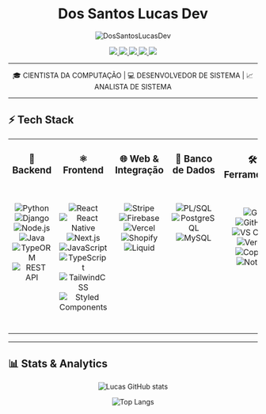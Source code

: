 <h1 align="center">
Dos Santos Lucas Dev 
</h1>

<div align = center>
  
![DosSantosLucasDev](https://img.shields.io/badge/<%20/%20>_"Building_the_future,_one_commit_at_a_time"-53565b?style=for-the-badge)

<a href="https://lucasdev.vercel.app/" target ="_blank">
  <img src= "https://img.shields.io/badge/Portfólio-000000?style=for-the-badge&logo=opera&logoColor=white" />
</a>
  
<a href="https://www.linkedin.com/in/lucas-ribeiro-dos-santos-7aa04915a/" target="_blank">
  <img src= "https://custom-icon-badges.demolab.com/badge/LinkedIn-0077B5?style=for-the-badge&logo=linkedin-white&logoColor=white" />
</a>

<a href="https://api.whatsapp.com/send/?phone=5541987868221&text&type=phone_number&app_absent=0" target="_blank">
  <img src= "https://img.shields.io/badge/whatsapp-25D366?style=for-the-badge&logo=whatsapp&logoColor=white" />
</a>

<a href="https://www.instagram.com/dossantoslucasdev/" target ="_blank">
  <img src= "https://img.shields.io/badge/Instagram-E4405F?style=for-the-badge&logo=instagram&logoColor=white" />
</a>
<a href="https://www.youtube.com/@dossantoslucasdev" target ="_blank">
  <img src= "https://img.shields.io/badge/YOUTUBE-FF0000?style=for-the-badge&logo=youtube&logoColor=white" />
</a>
</div>

---

<div align = "center">
🎓 CIENTISTA DA COMPUTAÇÃO  |  💻 DESENVOLVEDOR DE SISTEMA  |  📈 ANALISTA DE SISTEMA
</div>

---

<div>
  
## ⚡ Tech Stack

<div >

<table>
<tr>

<!-- Backend -->
<td width="16%" align="center" valign="top">

### 🐍 </br> Backend  
<br>

![Python](https://img.shields.io/badge/Python-0D1117?style=for-the-badge&logo=python&logoColor=3776AB)  
![Django](https://img.shields.io/badge/Django-0D1117?style=for-the-badge&logo=django&logoColor=092E20)  
![Node.js](https://img.shields.io/badge/Node.js-0D1117?style=for-the-badge&logo=node.js&logoColor=339933)  
![Java](https://img.shields.io/badge/Java-0D1117?style=for-the-badge&logo=openjdk&logoColor=red)  
![TypeORM](https://img.shields.io/badge/TypeORM-0D1117?style=for-the-badge&logo=typeorm&logoColor=orange)  
![REST API](https://img.shields.io/badge/REST_API-0D1117?style=for-the-badge&logo=fastapi&logoColor=009688)  

</td>

<!-- Frontend -->
<td width="16%" align="center" valign="top">

### ⚛️ </br> Frontend  
<br>

![React](https://img.shields.io/badge/React.js-0D1117?style=for-the-badge&logo=react&logoColor=61DAFB)  
![React Native](https://img.shields.io/badge/React_Native-0D1117?style=for-the-badge&logo=react&logoColor=61DAFB)  
![Next.js](https://img.shields.io/badge/Next.js-0D1117?style=for-the-badge&logo=next.js&logoColor=white)  
![JavaScript](https://img.shields.io/badge/JavaScript-0D1117?style=for-the-badge&logo=javascript&logoColor=F7DF1E)  
![TypeScript](https://img.shields.io/badge/TypeScript-0D1117?style=for-the-badge&logo=typescript&logoColor=3178C6)  
![TailwindCSS](https://img.shields.io/badge/Tailwind_CSS-0D1117?style=for-the-badge&logo=tailwind-css&logoColor=38B2AC)  
![Styled Components](https://img.shields.io/badge/Styled_Components-0D1117?style=for-the-badge&logo=styled-components&logoColor=DB7093)  

</td>

<!-- Web & Integração -->
<td width="16%" align="center" valign="top" >

### 🌐 Web &  </br> Integração  
<br>

![Stripe](https://img.shields.io/badge/Stripe_API-0D1117?style=for-the-badge&logo=stripe&logoColor=635BFF)  
![Firebase](https://img.shields.io/badge/Firebase-0D1117?style=for-the-badge&logo=firebase&logoColor=FFCA28)  
![Vercel](https://img.shields.io/badge/Vercel-0D1117?style=for-the-badge&logo=vercel&logoColor=white)  
![Shopify](https://img.shields.io/badge/Shopify-0D1117?style=for-the-badge&logo=shopify&logoColor=96BF48)  
![Liquid](https://img.shields.io/badge/Liquid-0D1117?style=for-the-badge&logo=shopify&logoColor=blue)  

</td>

<!-- Banco de Dados -->
<td width="16%" align="center" valign="top" >

### 💾 Banco </br> de Dados  
<br>

![PL/SQL](https://img.shields.io/badge/PL%2FSQL-0D1117?style=for-the-badge&logo=oracle&logoColor=F80000)  
![PostgreSQL](https://img.shields.io/badge/PostgreSQL-0D1117?style=for-the-badge&logo=postgresql&logoColor=4169E1)  
![MySQL](https://img.shields.io/badge/MySQL-0D1117?style=for-the-badge&logo=mysql&logoColor=4479A1)  

</td>

<!-- Ferramentas -->
<td width="16%" align="center" valign="top" >

### 🛠️ </br> Ferramentas  
<br>

![Git](https://img.shields.io/badge/Git-0D1117?style=for-the-badge&logo=git&logoColor=F05032)  
![GitHub](https://img.shields.io/badge/GitHub-0D1117?style=for-the-badge&logo=github&logoColor=white)  
![VS Code](https://custom-icon-badges.demolab.com/badge/VS_Code-0D1117?style=for-the-badge&logo=vsc&logoColor=007ACC)  
![Vercel](https://img.shields.io/badge/Vercel-0D1117?style=for-the-badge&logo=vercel&logoColor=white)  
![Copilot](https://img.shields.io/badge/Copilot-0D1117?style=for-the-badge&logo=githubcopilot&logoColor=white)
![Notion](https://img.shields.io/badge/Notion-0D1117?style=for-the-badge&logo=notion&logoColor=fff)

</td>

<!-- Outras Skills -->
<td width="16%" align="center" valign="top">

### 🚀 </br>  Outras Skills  
<br>

![Lógica de Programação](https://img.shields.io/badge/Lógica-0D1117?style=for-the-badge&logo=probot&logoColor=FF6F00)  
![Full Stack Dev](https://img.shields.io/badge/Full_Stack-0D1117?style=for-the-badge&logo=web&logoColor=00FFFF)  
![Backend Dev](https://img.shields.io/badge/Backend-0D1117?style=for-the-badge&logo=serverless&logoColor=red)  
![Frontend Dev](https://img.shields.io/badge/Frontend-0D1117?style=for-the-badge&logo=html5&logoColor=orange)  
![APIs RESTful](https://img.shields.io/badge/APIs_RESTful-0D1117?style=for-the-badge&logo=api&logoColor=purple)  
![CMS](https://img.shields.io/badge/CMS-0D1117?style=for-the-badge&logo=wordpress&logoColor=21759B)  

</td>

</tr>
</table>
</div>

</div>

---

## 📊 Stats & Analytics

<div align="center" display="flex">

![Lucas GitHub stats](https://github-readme-stats.vercel.app/api?username=dossantoslucasdev&show_icons=true&theme=tokyonight&hide_border=true&bg_color=0D1117)  

![Top Langs](https://github-readme-stats.vercel.app/api/top-langs/?username=dossantoslucasdev&layout=compact&theme=tokyonight&hide_border=true&bg_color=0D1117)  

<!---
![GitHub Streak](https://github-readme-streak-stats.herokuapp.com/?user=dossantoslucasdev&theme=tokyonight&hide_border=true&background=0D1117)
--->

</div>
